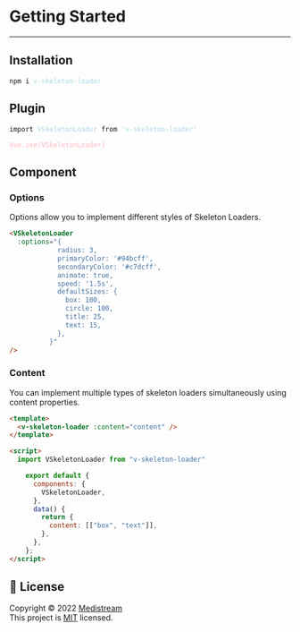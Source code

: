 # Getting Started

---

## Installation

<pre>
<code>npm i <span style="color:lightblue">v-skeleton-loader</span></code>
</pre>

## Plugin

<pre>
<code>import <span style="color:lightblue">VSkeletonLoader</span> from <span style="color:lightblue">'v-skeleton-loader'</span>

<span style="color:lightpink">Vue.use(VSkeletonLoader)</span></code>
</pre>

## Component

### Options

Options allow you to implement different styles of Skeleton Loaders.

```html
<VSkeletonLoader
  :options="{
            radius: 3,
            primaryColor: '#94bcff',
            secondaryColor: '#c7dcff',
            animate: true,
            speed: '1.5s',
            defaultSizes: {
              box: 100,
              circle: 100,
              title: 25,
              text: 15,
            },
          }"
/>
```

### Content

You can implement multiple types of skeleton loaders simultaneously using content properties.

```html
<template>
  <v-skeleton-loader :content="content" />
</template>

<script>
  import VSkeletonLoader from "v-skeleton-loader"

    export default {
      components: {
        VSkeletonLoader,
      },
      data() {
        return {
          content: [["box", "text"]],
        },
      },
    };
</script>
```

## 📝 License

Copyright © 2022 [Medistream](https://github.com/medistream-team)<br />
This project is [MIT](https://github.com/medistream-team/v-skeleton-loader/blob/main/LICENSE) licensed.
